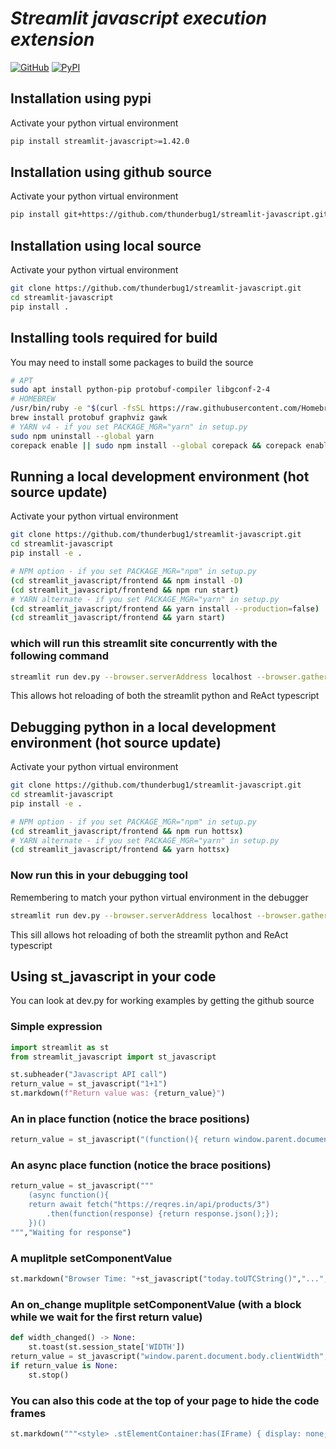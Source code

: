 # *Streamlit javascript execution extension*

[![GitHub][github_badge]][github_link] [![PyPI][pypi_badge]][pypi_link] 

## Installation using pypi
Activate your python virtual environment
```sh
pip install streamlit-javascript>=1.42.0
```
## Installation using github source
Activate your python virtual environment
```sh
pip install git+https://github.com/thunderbug1/streamlit-javascript.git@1.42.0
```
## Installation using local source
Activate your python virtual environment
```sh
git clone https://github.com/thunderbug1/streamlit-javascript.git
cd streamlit-javascript
pip install .
```
## Installing tools required for build
You may need to install some packages to build the source
```sh
# APT
sudo apt install python-pip protobuf-compiler libgconf-2-4
# HOMEBREW
/usr/bin/ruby -e "$(curl -fsSL https://raw.githubusercontent.com/Homebrew/install/master/install)"
brew install protobuf graphviz gawk
# YARN v4 - if you set PACKAGE_MGR="yarn" in setup.py
sudo npm uninstall --global yarn
corepack enable || sudo npm install --global corepack && corepack enable
```

## Running a local development environment (hot source update)
Activate your python virtual environment
```sh
git clone https://github.com/thunderbug1/streamlit-javascript.git
cd streamlit-javascript
pip install -e .

# NPM option - if you set PACKAGE_MGR="npm" in setup.py
(cd streamlit_javascript/frontend && npm install -D)
(cd streamlit_javascript/frontend && npm run start)
# YARN alternate - if you set PACKAGE_MGR="yarn" in setup.py
(cd streamlit_javascript/frontend && yarn install --production=false)
(cd streamlit_javascript/frontend && yarn start)
```
### which will run this streamlit site concurrently with the following command
```sh
streamlit run dev.py --browser.serverAddress localhost --browser.gatherUsageStats false
```
This allows hot reloading of both the streamlit python and ReAct typescript

## Debugging python in a local development environment (hot source update)
Activate your python virtual environment
```sh
git clone https://github.com/thunderbug1/streamlit-javascript.git
cd streamlit-javascript
pip install -e .

# NPM option - if you set PACKAGE_MGR="npm" in setup.py
(cd streamlit_javascript/frontend && npm run hottsx)
# YARN alternate - if you set PACKAGE_MGR="yarn" in setup.py
(cd streamlit_javascript/frontend && yarn hottsx)
```
### Now run this in your debugging tool
Remembering to match your python virtual environment in the debugger
```sh
streamlit run dev.py --browser.serverAddress localhost --browser.gatherUsageStats false
```
This sill allows hot reloading of both the streamlit python and ReAct typescript

## Using st_javascript in your code
You can look at dev.py for working examples by getting the github source
### Simple expression
```py
import streamlit as st
from streamlit_javascript import st_javascript

st.subheader("Javascript API call")
return_value = st_javascript("1+1")
st.markdown(f"Return value was: {return_value}")
```
### An in place function (notice the brace positions)
```py
return_value = st_javascript("(function(){ return window.parent.document.body.clientWidth; })()")
```
### An async place function (notice the brace positions)
```py
return_value = st_javascript("""
    (async function(){
    return await fetch("https://reqres.in/api/products/3")
        .then(function(response) {return response.json();});
    })()
""","Waiting for response")
```
### A muplitple setComponentValue
```py
st.markdown("Browser Time: "+st_javascript("today.toUTCString()","...","TODAY",1000))
```
### An on_change muplitple setComponentValue (with a block while we wait for the first return value)
```py
def width_changed() -> None:
    st.toast(st.session_state['WIDTH'])
return_value = st_javascript("window.parent.document.body.clientWidth",None,"WIDTH",1000,width_changed)
if return_value is None:
    st.stop()
```
### You can also this code at the top of your page to hide the code frames
```py
st.markdown("""<style> .stElementContainer:has(IFrame) { display: none;} </style>""", unsafe_allow_html=True)
```

[github_badge]: https://badgen.net/badge/icon/GitHub?icon=github&color=black&label
[github_link]: https://github.com/thunderbug1/streamlit-javascript

[pypi_badge]: https://badge.fury.io/py/streamlit-javascript.svg
[pypi_link]: https://pypi.org/project/streamlit-javascript/
